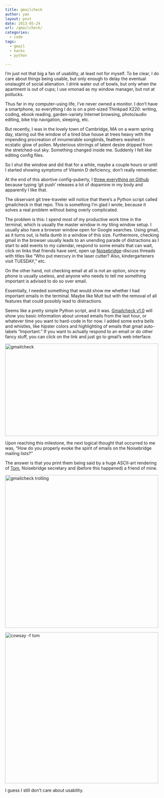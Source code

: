 ```yaml
---
title: gmailcheck
author: yan
layout: post
date: 2013-05-24
url: /gmailcheck/
categories:
  - code
tags:
  - gmail
  - hacks
  - python

---
```

I&#8217;m just not that big a fan of usability, at least not for myself. To be clear, I do care about things being usable, but only enough to delay the eventual onslaught of social alienation. I drink water out of bowls, but only when the apartment is out of cups; I use xmonad as my window manager, but not at potlucks.

Thus far in my computer-using life, I&#8217;ve never owned a monitor. I don&#8217;t have a smartphone, so everything I do is on a pint-sized Thinkpad X220: writing, coding, ebook reading, garden-variety Internet browsing, photo/audio editing, bike trip navigation, sleeping, etc.

But recently, I was in the lovely town of Cambridge, MA on a warm spring day, staring out the window of a tired blue house at trees heavy with the impending procreation of innumerable songbirds, feathers washed in ecstatic glow of pollen. Mysterious stirrings of latent desire dripped from the stretched-out sky. Something changed inside me. Suddenly I felt like editing config files.

So I shut the window and did that for a while, maybe a couple hours or until I started showing symptoms of Vitamin D deficiency, don&#8217;t really remember. 

At the end of this abortive config-puberty, I [threw everything on Github][1] because typing &#8216;git push&#8217; releases a lot of dopamine in my body and apparently I like that. 

The observant git tree-traveler will notice that there&#8217;s a Python script called gmailcheck in that repo. This is something I&#8217;m glad I wrote, because it solves a real problem without being overly complicated. 

The problem is this: I spend most of my productive work time in the terminal, which is usually the master window in my tiling window setup. I usually also have a browser window open for Google searches. Using gmail, as it turns out, is hella dumb in a window of this size. Furthermore, checking gmail in the browser usually leads to an unending parade of distractions as I start to add events to my calendar, respond to some emails that can wait, click on links that friends have sent, open up [Noisebridge][2]-discuss threads with titles like &#8220;Who put mercury in the laser cutter? Also, kindergarteners visit TUESDAY,&#8221; etc.

On the other hand, not checking email at all is not an option, since my phone is usually useless, and anyone who needs to tell me something important is advised to do so over email. 

Essentially, I needed something that would show me whether I had important emails in the terminal. Maybe like Mutt but with the removal of all features that could possibly lead to distractions. 

Seems like a pretty simple Python script, and it was. [Gmailcheck v1.0][3] will show you basic information about unread emails from the last hour, or whatever time you want to hard-code in for now. I added some extra bells and whistles, like hipster colors and highlighting of emails that gmail auto-labels &#8220;Important.&#8221; If you want to actually respond to an email or do other fancy stuff, you can click on the link and just go to gmail&#8217;s web interface. 

[<img src="https://farm8.staticflickr.com/7294/8744854460_31b2c29b19.jpg" width="500" height="301" alt="gmailcheck" />][4]

Upon reaching this milestone, the next logical thought that occurred to me was, &#8220;How do you properly evoke the spirit of emails on the Noisebridge mailing lists?&#8221; 

The answer is that you print them being said by a huge ASCII-art rendering of [Tom][5], Noisebridge secretary and (before this happened) a friend of mine. 

[<img src="https://farm8.staticflickr.com/7305/8746315257_4602acb8bf.jpg" width="500" height="498" alt="gmailcheck trolling" />][6]

[<img src="https://farm9.staticflickr.com/8552/8746315225_338f20b7be.jpg" width="500" height="492" alt="cowsay -f tom" />][7]

I guess I still don&#8217;t care about usability.

 [1]: https://github.com/diracdeltas/dotfiles
 [2]: https://www.noisebridge.net/
 [3]: https://github.com/diracdeltas/dotfiles/blob/master/bin/gmailcheck
 [4]: http://www.flickr.com/photos/71094651@N06/8744854460/ "gmailcheck by diracdeltas, on Flickr"
 [5]: https://twitter.com/flamsmark
 [6]: http://www.flickr.com/photos/71094651@N06/8746315257/ "gmailcheck trolling by diracdeltas, on Flickr"
 [7]: http://www.flickr.com/photos/71094651@N06/8746315225/ "cowsay -f tom by diracdeltas, on Flickr"
